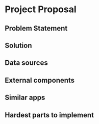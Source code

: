 # Project Proposal

## Problem Statement
	
	
## Solution
	
	
## Data sources

## External components

## Similar apps

## Hardest parts to implement
